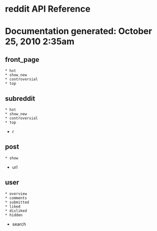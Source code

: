 <h1>reddit API Reference<h1>
Documentation generated: October 25, 2010 2:35am

<h2>front_page</h2>

	* hot
	* show_new
	* controversial
	* top

<h2>subreddit</h2>

	* hot
	* show_new
	* controversial
	* top
* r

<h2>post</h2>

	* show
* url

<h2>user</h2>

	* overview
	* comments
	* submitted
	* liked
	* disliked
	* hidden
* search
